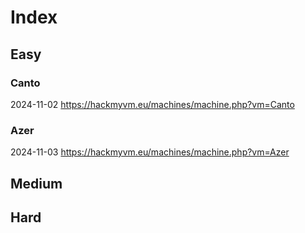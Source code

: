 # Index

## Easy

### Canto

2024-11-02 https://hackmyvm.eu/machines/machine.php?vm=Canto

### Azer

2024-11-03 https://hackmyvm.eu/machines/machine.php?vm=Azer

## Medium

## Hard
